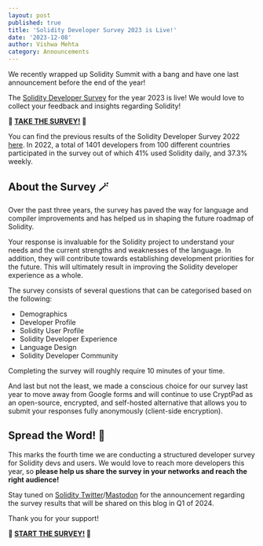 ```yaml
---
layout: post
published: true
title: 'Solidity Developer Survey 2023 is Live!'
date: '2023-12-08'
author: Vishwa Mehta
category: Announcements
---
```


We recently wrapped up Solidity Summit with a bang and have one last announcement before the end of the year!

The [Solidity Developer Survey](https://cryptpad.fr/form/#/2/form/view/pV-DdryeJoYUWvW+gXsFaMNynEY7t5mUsgeD1urgwSE/) for the year 2023 is live! We would love to collect your feedback and insights regarding Solidity!

**📝 [TAKE THE SURVEY!]() 📝**

You can find the previous results of the Solidity Developer Survey 2022 [here](https://soliditylang.org/blog/2023/03/10/solidity-developer-survey-2022-results/). In 2022, a total of 1401 developers from 100 different countries participated in the survey out of which 41% used Solidity daily, and 37.3% weekly.

## About the Survey 🪄

Over the past three years, the survey has paved the way for language and compiler improvements and has helped us in shaping the future roadmap of Solidity.

Your response is invaluable for the Solidity project to understand your needs and the current strengths and weaknesses of the language. In addition, they will contribute towards establishing development priorities for the future. This will ultimately result in improving the Solidity developer experience as a whole.

The survey consists of several questions that can be categorised based on the following:

- Demographics
- Developer Profile
- Solidity User Profile
- Solidity Developer Experience
- Language Design
- Solidity Developer Community

Completing the survey will roughly require 10 minutes of your time.

And last but not the least, we made a conscious choice for our survey last year to move away from Google forms and will continue to use CryptPad as an open-source, encrypted, and self-hosted alternative that allows you to submit your responses fully anonymously (client-side encryption).

## Spread the Word! 📯

This marks the fourth time we are conducting a structured developer survey for Solidity devs and users. We would love to reach more developers this year, so **please help us share the survey in your networks and reach the right audience!**

Stay tuned on [Solidity Twitter](https://twitter.com/solidity_lang)/[Mastodon](https://fosstodon.org/@solidity) for the announcement regarding the survey results that will be shared on this blog in Q1 of 2024.

Thank you for your support!

**🏁 [START THE SURVEY!](https://cryptpad.fr/form/#/2/form/view/pV-DdryeJoYUWvW+gXsFaMNynEY7t5mUsgeD1urgwSE/) 🏁**
